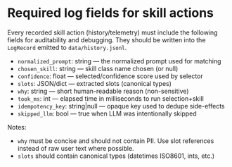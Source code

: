 # Required log fields for skill actions

Every recorded skill action (history/telemetry) must include the following
fields for auditability and debugging. They should be written into the
`LogRecord` emitted to `data/history.jsonl`.

- `normalized_prompt`: string — the normalized prompt used for matching
- `chosen_skill`: string — skill class name chosen (or null)
- `confidence`: float — selected/confidence score used by selector
- `slots`: JSON/dict — extracted slots (canonical types)
- `why`: string — short human-readable reason (non-sensitive)
- `took_ms`: int — elapsed time in milliseconds to run selection+skill
- `idempotency_key`: string|null — opaque key used to dedupe side-effects
- `skipped_llm`: bool — true when LLM was intentionally skipped

Notes:
- `why` must be concise and should not contain PII. Use slot references
  instead of raw user text where possible.
- `slots` should contain canonical types (datetimes ISO8601, ints, etc.)
